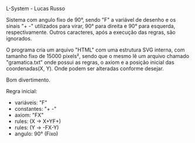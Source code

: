 L-System - Lucas Russo

Sistema com angulo fixo de 90°, sendo "F" a variável de desenho e os sinais "+ -" utilizados para virar, 90° para direita e 90° para esquerda, respectivamente. Outros caracteres, após a execução das regras, são ignorados.

O programa cria um arquivo "HTML" com uma estrutura SVG interna, com tamanho fixo de 15000 pixels², sendo que o mesmo lê um arquivo chamado "gramatica.txt" onde possui as regras, o axiom e a posição inicial das coordenadas(X, Y). Onde podem ser alteradas conforme desejar.


Bom divertimento.


Regra inicial:
 - variáveis: "F"
 - constantes: "+ -"
 - axiom: "FX"
 - rules: (X → X+YF+)
 - rules: (Y → -FX-Y)
 - angulo: 90° (Fixo)
